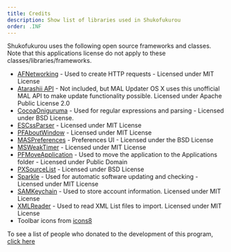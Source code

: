 ```yaml
---
title: Credits
description: Show list of libraries used in Shukofukurou
order: .INF
---
```

Shukofukurou uses the following open source frameworks and classes. Note that this applications license do not apply to these classes/libraries/frameworks. 

* [AFNetworking](https://github.com/AFNetworking/AFNetworking) - Used to create HTTP requests - Licensed under MIT License
* [Atarashii API](https://bitbucket.org/ratan12/atarashii-api) - Not included, but MAL Updater OS X uses this unofficial MAL API to make update functionality possible. Licensed under Apache Public License 2.0
* [CocoaOniguruma](http://limechat.net/cocoaoniguruma/) - Used for regular expressions and parsing - Licensed under BSD License.
* [ESCssParser](https://github.com/tracy-e/ESCssParser) - Licensed under MIT License
* [PFAboutWindow](https://github.com/perfaram/PFAboutWindow) - Licensed under MIT License
* [MASPreferences](https://github.com/shpakovski/MASPreferences) - Preferences UI - Licensed under the BSD License
* [MSWeakTimer](https://github.com/mindsnacks/MSWeakTimer) - Licensed under MIT License
* [PFMoveApplication](https://github.com/potionfactory/LetsMove) - Used to move the application to the Applications folder - Licensed under Public Domain
* [PXSourceList](https://github.com/Perspx/PXSourceList) - Licensed under BSD License
* [Sparkle](https://github.com/sparkle-project/Sparkle) - Used for automatic software updating and checking - Licensed under MIT License
* [SAMKeychain](https://github.com/soffes/sskeychain) - Used to store account information. Licensed under MIT License
* [XMLReader](https://github.com/amarcadet/XMLReader) - Used to read XML List files to import. Licensed under MIT License
* Toolbar icons from [icons8](https://icons8.com/)

To see a list of people who donated to the development of this program, [click here](https://github.com/Atelier-Shiori/malupdaterosx-cocoa/wiki/Credits)
